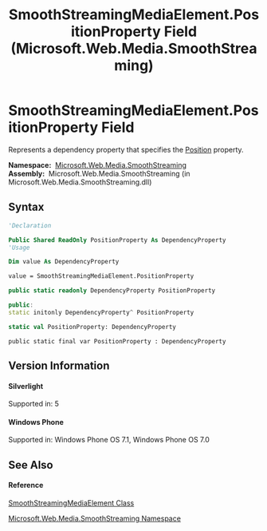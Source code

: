﻿---
title: SmoothStreamingMediaElement.PositionProperty Field (Microsoft.Web.Media.SmoothStreaming)
TOCTitle: PositionProperty Field
ms:assetid: F:Microsoft.Web.Media.SmoothStreaming.SmoothStreamingMediaElement.PositionProperty
ms:mtpsurl: https://msdn.microsoft.com/en-us/library/microsoft.web.media.smoothstreaming.smoothstreamingmediaelement.positionproperty(v=VS.95)
ms:contentKeyID: 46307563
ms.date: 05/31/2012
mtps_version: v=VS.95
f1_keywords:
- Microsoft.Web.Media.SmoothStreaming.SmoothStreamingMediaElement.PositionProperty
dev_langs:
- CSharp
- JScript
- VB
- FSharp
- c++
api_location:
- Microsoft.Web.Media.SmoothStreaming.dll
api_name:
- Microsoft.Web.Media.SmoothStreaming.SmoothStreamingMediaElement.PositionProperty
api_type:
- Managed
topic_type:
- apiref
- kbSyntax
product_family_name: VS
ROBOTS: INDEX,FOLLOW
---

# SmoothStreamingMediaElement.PositionProperty Field

Represents a dependency property that specifies the [Position](smoothstreamingmediaelement-position-property-microsoft-web-media-smoothstreaming_1.md) property.

**Namespace:**  [Microsoft.Web.Media.SmoothStreaming](microsoft-web-media-smoothstreaming-namespace_1.md)  
**Assembly:**  Microsoft.Web.Media.SmoothStreaming (in Microsoft.Web.Media.SmoothStreaming.dll)

## Syntax

``` vb
'Declaration

Public Shared ReadOnly PositionProperty As DependencyProperty
'Usage

Dim value As DependencyProperty

value = SmoothStreamingMediaElement.PositionProperty
```

``` csharp
public static readonly DependencyProperty PositionProperty
```

``` c++
public:
static initonly DependencyProperty^ PositionProperty
```

``` fsharp
static val PositionProperty: DependencyProperty
```

``` jscript
public static final var PositionProperty : DependencyProperty
```

## Version Information

#### Silverlight

Supported in: 5  

#### Windows Phone

Supported in: Windows Phone OS 7.1, Windows Phone OS 7.0  

## See Also

#### Reference

[SmoothStreamingMediaElement Class](smoothstreamingmediaelement-class-microsoft-web-media-smoothstreaming_1.md)

[Microsoft.Web.Media.SmoothStreaming Namespace](microsoft-web-media-smoothstreaming-namespace_1.md)

